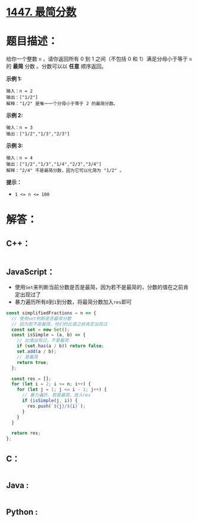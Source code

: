 # [1447. 最简分数](https://leetcode-cn.com/problems/simplified-fractions/)

# 题目描述：

给你一个整数 `n` ，请你返回所有 0 到 1 之间（不包括 0 和 1）满足分母小于等于 `n` 的 **最简** 分数 。分数可以以 **任意** 顺序返回。



**示例 1:**

```
输入：n = 2
输出：["1/2"]
解释："1/2" 是唯一一个分母小于等于 2 的最简分数。
```


**示例 2:**

```
输入：n = 3
输出：["1/2","1/3","2/3"]
```

**示例 3:**

```
输入：n = 4
输出：["1/2","1/3","1/4","2/3","3/4"]
解释："2/4" 不是最简分数，因为它可以化简为 "1/2" 。
```

**提示：**

- `1 <= n <= 100`


# 解答：

## C++：

```cpp

```

## JavaScript：

- 使用`Set`来判断当前分数是否是最简，因为若不是最简的，分数的值在之前肯定出现过了
- 暴力遍历所有`0`到`1`到分数，将最简分数加入`res`即可

```javascript
const simplifiedFractions = n => {
  // 使用set判断是否最简分数
  // 因为若不是最简，他们的比值之前肯定出现过
  const set = new Set();
  const isSimple = (a, b) => {
    // 比值出现过，不是最简
    if (set.has(a / b)) return false;
    set.add(a / b);
    // 是最简
    return true;
  };

  const res = [];
  for (let i = 2; i <= n; i++) {
    for (let j = 1; j <= i - 1; j++) {
      // 暴力遍历，若是最简，放入res
      if (isSimple(j, i)) {
        res.push(`${j}/${i}`);
      }
    }
  }

  return res;
};
```

## C：

```c

```

## Java :

```java

```

## Python :

```python

```
